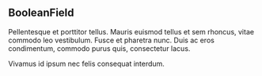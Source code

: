 ## BooleanField

Pellentesque et porttitor tellus.
Mauris euismod tellus et sem rhoncus, vitae commodo leo vestibulum. Fusce et pharetra nunc. Duis ac eros condimentum, commodo purus quis, consectetur lacus.

Vivamus id ipsum nec felis consequat interdum.
